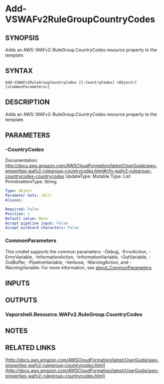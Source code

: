 # Add-VSWAFv2RuleGroupCountryCodes

## SYNOPSIS
Adds an AWS::WAFv2::RuleGroup.CountryCodes resource property to the template.

## SYNTAX

```
Add-VSWAFv2RuleGroupCountryCodes [[-CountryCodes] <Object>] [<CommonParameters>]
```

## DESCRIPTION
Adds an AWS::WAFv2::RuleGroup.CountryCodes resource property to the template.

## PARAMETERS

### -CountryCodes
Documentation: http://docs.aws.amazon.com/AWSCloudFormation/latest/UserGuide/aws-properties-wafv2-rulegroup-countrycodes.html#cfn-wafv2-rulegroup-countrycodes-countrycodes
UpdateType: Mutable
Type: List
PrimitiveItemType: String

```yaml
Type: Object
Parameter Sets: (All)
Aliases:

Required: False
Position: 1
Default value: None
Accept pipeline input: False
Accept wildcard characters: False
```

### CommonParameters
This cmdlet supports the common parameters: -Debug, -ErrorAction, -ErrorVariable, -InformationAction, -InformationVariable, -OutVariable, -OutBuffer, -PipelineVariable, -Verbose, -WarningAction, and -WarningVariable. For more information, see [about_CommonParameters](http://go.microsoft.com/fwlink/?LinkID=113216).

## INPUTS

## OUTPUTS

### Vaporshell.Resource.WAFv2.RuleGroup.CountryCodes
## NOTES

## RELATED LINKS

[http://docs.aws.amazon.com/AWSCloudFormation/latest/UserGuide/aws-properties-wafv2-rulegroup-countrycodes.html](http://docs.aws.amazon.com/AWSCloudFormation/latest/UserGuide/aws-properties-wafv2-rulegroup-countrycodes.html)


